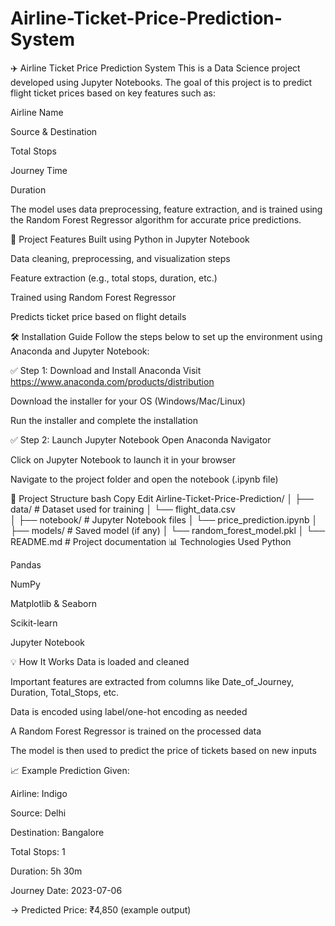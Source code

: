 # Airline-Ticket-Price-Prediction-System
✈️ Airline Ticket Price Prediction System
This is a Data Science project developed using Jupyter Notebooks. The goal of this project is to predict flight ticket prices based on key features such as:

Airline Name

Source & Destination

Total Stops

Journey Time

Duration

The model uses data preprocessing, feature extraction, and is trained using the Random Forest Regressor algorithm for accurate price predictions.

📌 Project Features
Built using Python in Jupyter Notebook

Data cleaning, preprocessing, and visualization steps

Feature extraction (e.g., total stops, duration, etc.)

Trained using Random Forest Regressor

Predicts ticket price based on flight details

🛠 Installation Guide
Follow the steps below to set up the environment using Anaconda and Jupyter Notebook:

✅ Step 1: Download and Install Anaconda
Visit https://www.anaconda.com/products/distribution

Download the installer for your OS (Windows/Mac/Linux)

Run the installer and complete the installation

✅ Step 2: Launch Jupyter Notebook
Open Anaconda Navigator

Click on Jupyter Notebook to launch it in your browser

Navigate to the project folder and open the notebook (.ipynb file)

📂 Project Structure
bash
Copy
Edit
Airline-Ticket-Price-Prediction/
│
├── data/                     # Dataset used for training
│   └── flight_data.csv       
│
├── notebook/                 # Jupyter Notebook files
│   └── price_prediction.ipynb
│
├── models/                   # Saved model (if any)
│   └── random_forest_model.pkl
│
└── README.md                 # Project documentation
📊 Technologies Used
Python

Pandas

NumPy

Matplotlib & Seaborn

Scikit-learn

Jupyter Notebook

💡 How It Works
Data is loaded and cleaned

Important features are extracted from columns like Date_of_Journey, Duration, Total_Stops, etc.

Data is encoded using label/one-hot encoding as needed

A Random Forest Regressor is trained on the processed data

The model is then used to predict the price of tickets based on new inputs

📈 Example Prediction
Given:

Airline: Indigo

Source: Delhi

Destination: Bangalore

Total Stops: 1

Duration: 5h 30m

Journey Date: 2023-07-06

→ Predicted Price: ₹4,850 (example output)
